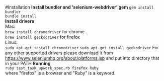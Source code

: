 #Installation
**Install bundler and 'selenium-webdriver' gem**
`gem install bundler`  
`bundle install`  
**Install drivers**  
Mac:  
`brew install chromedriver` for chrome  
`brew install geckodriver` for firefox  
Linux:  
`sudo apt-get install chromedriver` 
`sudo apt-get install geckodriver` 
For any other supported drivers please download it from https://www.seleniumhq.org/about/platforms.jsp and put into directory that in your PATH
**Running**  
`ruby test_task_upwork_spec.rb firefox Ruby`   
where "firefox" is a browser and "Ruby" is a keyword.  
